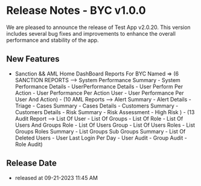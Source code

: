 # Release Notes - BYC v1.0.0

We are pleased to announce the release of Test App v2.0.20. This version includes several bug fixes and improvements to enhance the overall performance and stability of the app.

## New Features

- Sanction && AML Home DashBoard
     Reports For BYC Named => (6 SANCTION REPORTS --> System Performance Summary - System Performance Details - UserPerformance Details - User Perform Per Action - User Performance Per Action User - User Performance Per User And Action) - (10 AML Reports --> Alert Summary - Alert Details - Triage - Cases Summary - Cases Details - Customers Summary - Customers Details - Risk Summary - Risk Assessment - High Risk ) -
     (13 Audit Report --> List Of User - List Of Groups - List Of Role - List Of Users And Groups Role - List Of Users Group - List Of Users Roles - List Groups Roles Summary - List Groups Sub Groups Summary - List Of Deleted Users - User Last Login Per Day - User Audit - Group Audit - Role Audit)


## Release Date
- released at 09-21-2023 11:45 AM
